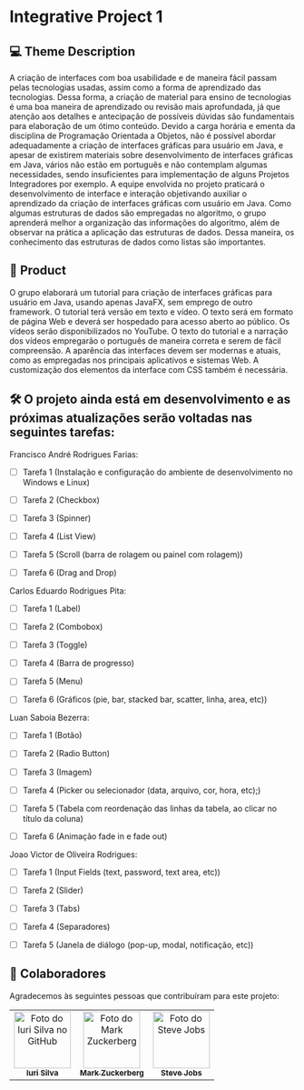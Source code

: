 # Integrative Project 1


## 💻 Theme Description  

A criação de interfaces com boa usabilidade e de maneira fácil passam pelas tecnologias usadas,
assim como a forma de aprendizado das tecnologias. Dessa forma, a criação de material para ensino
de tecnologias é uma boa maneira de aprendizado ou revisão mais aprofundada, já que atenção aos
detalhes e antecipação de possíveis dúvidas são fundamentais para elaboração de um ótimo conteúdo.
Devido a carga horária e ementa da disciplina de Programação Orientada a Objetos, não é possível
abordar adequadamente a criação de interfaces gráficas para usuário em Java, e apesar de existirem
materiais sobre desenvolvimento de interfaces gráficas em Java, vários não estão em português e
não contemplam algumas necessidades, sendo insuficientes para implementação de alguns Projetos
Integradores por exemplo.
A equipe envolvida no projeto praticará o desenvolvimento de interface e interação objetivando auxiliar
o aprendizado da criação de interfaces gráficas com usuário em Java. Como algumas estruturas de
dados são empregadas no algoritmo, o grupo aprenderá melhor a organização das informações do
algoritmo, além de observar na prática a aplicação das estruturas de dados. Dessa maneira, os
conhecimento das estruturas de dados como listas são importantes.

## 🚀 Product 

O grupo elaborará um tutorial para criação de interfaces gráficas para usuário em Java, usando apenas
JavaFX, sem emprego de outro framework. O tutorial terá versão em texto e vídeo. O texto será
em formato de página Web e deverá ser hospedado para acesso aberto ao público. Os vídeos serão
disponibilizados no YouTube. O texto do tutorial e a narração dos vídeos empregarão o português de
maneira correta e serem de fácil compreensão.
A aparência das interfaces devem ser modernas e atuais, como as empregadas nos principais aplicativos
e sistemas Web. A customização dos elementos da interface com CSS também é necessária.

## 🛠 O projeto ainda está em desenvolvimento e as próximas atualizações serão voltadas nas seguintes tarefas:

Francisco André Rodrigues Farias:
- [ ] Tarefa 1 (Instalação e configuração do ambiente de desenvolvimento no Windows e Linux)
- [ ] Tarefa 2 (Checkbox)
- [ ] Tarefa 3 (Spinner)
- [ ] Tarefa 4 (List View)
- [ ] Tarefa 5 (Scroll (barra de rolagem ou painel com rolagem))
- [ ] Tarefa 6 (Drag and Drop)


Carlos Eduardo Rodrigues Pita:
- [ ] Tarefa 1 (Label)
- [ ] Tarefa 2 (Combobox)
- [ ] Tarefa 3 (Toggle)
- [ ] Tarefa 4 (Barra de progresso)
- [ ] Tarefa 5 (Menu)
- [ ] Tarefa 6 (Gráficos (pie, bar, stacked bar, scatter, linha, area, etc))


Luan Saboia Bezerra:
- [ ] Tarefa 1  (Botão)
- [ ] Tarefa 2  (Radio Button)
- [ ] Tarefa 3  (Imagem)
- [ ] Tarefa 4  (Picker ou selecionador (data, arquivo, cor, hora, etc);)
- [ ] Tarefa 5  (Tabela com reordenação das linhas da tabela, ao clicar no título da coluna)
- [ ] Tarefa 6  (Animação fade in e fade out)


Joao Victor de Oliveira Rodrigues:
- [ ] Tarefa 1  (Input Fields (text, password, text area, etc))
- [ ] Tarefa 2  (Slider)
- [ ] Tarefa 3  (Tabs)
- [ ] Tarefa 4  (Separadores)
- [ ] Tarefa 5  (Janela de diálogo (pop-up, modal, notificação, etc))



## 🤝 Colaboradores

Agradecemos às seguintes pessoas que contribuíram para este projeto:

<table>
  <tr>
    <td align="center">
      <a href="#">
        <img src="https://ibb.co/XjkVhYG" width="100px;" alt="Foto do Iuri Silva no GitHub"/><br>
        <sub>
          <b>Iuri Silva</b>
        </sub>
      </a>
    </td>
    <td align="center">
      <a href="#">
        <img src="https://s2.glbimg.com/FUcw2usZfSTL6yCCGj3L3v3SpJ8=/smart/e.glbimg.com/og/ed/f/original/2019/04/25/zuckerberg_podcast.jpg" width="100px;" alt="Foto do Mark Zuckerberg"/><br>
        <sub>
          <b>Mark Zuckerberg</b>
        </sub>
      </a>
    </td>
    <td align="center">
      <a href="#">
        <img src="https://miro.medium.com/max/360/0*1SkS3mSorArvY9kS.jpg" width="100px;" alt="Foto do Steve Jobs"/><br>
        <sub>
          <b>Steve Jobs</b>
        </sub>
      </a>
    </td>
  </tr>
</table>
